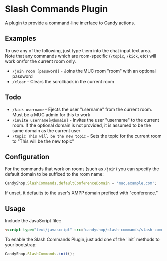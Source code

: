 # Slash Commands Plugin
A plugin to provide a command-line interface to Candy actions.

## Examples
To use any of the following, just type them into the chat input text area. Note that any commands which are room-specific (`/topic`, `/kick`, etc) will work on/for the current room only.

* `/join room [password]` - Joins the MUC room "room" with an optional password
* `/clear` - Clears the scrollback in the current room

## Todo
* `/kick username` - Ejects the user "username" from the current room. Must be a MUC admin for this to work
* `/invite username[@domain]` - Invites the user "username" to the current room. If the optional domain is not provided, it is assumed to be the same domain as the current user
* `/topic This will be the new topic` - Sets the topic for the current room to "This will be the new topic"

## Configuration

For the commands that work on rooms (such as `/join`) you can specify the default domain to be suffixed to the room name:

```JavaScript
CandyShop.SlashCommands.defaultConferenceDomain = 'muc.example.com';
```

If unset, it defaults to the user's XMPP domain prefixed with "conference."

## Usage
Include the JavaScript file::

```HTML
<script type="text/javascript" src="candyshop/slash-commands/slash-commands.js"></script>
```

To enable the Slash Commands Plugin, just add one of the ´init´ methods to your bootstrap:

```JavaScript
CandyShop.SlashCommands.init();
```
